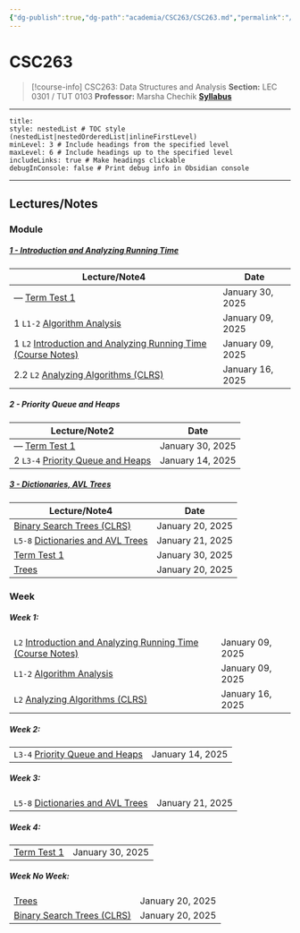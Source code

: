 ```yaml
---
{"dg-publish":true,"dg-path":"academia/CSC263/CSC263.md","permalink":"/academia/csc-263/csc-263/","tags":["course-page","cs","university"],"created":"2024-06-22T19:06:24.000-04:00","updated":"2025-01-30T17:41:05.922-05:00"}
---
```



# CSC263

> [!course-info] CSC263: Data Structures and Analysis
> **Section:** LEC 0301 / TUT 0103
> **Professor:** Marsha Chechik
> **[Syllabus](https://q.utoronto.ca/courses/379913/assignments/syllabus)**

---

```table-of-contents
title:
style: nestedList # TOC style (nestedList|nestedOrderedList|inlineFirstLevel)
minLevel: 3 # Include headings from the specified level
maxLevel: 6 # Include headings up to the specified level
includeLinks: true # Make headings clickable
debugInConsole: false # Print debug info in Obsidian console
```

---

## Lectures/Notes

### Module

<h5><span><a data-tooltip-position="top" aria-label="100 Academia/CSC263/1 Introduction and Analyzing Running Time/1 - Introduction and Analyzing Running Time.md" data-href="100 Academia/CSC263/1 Introduction and Analyzing Running Time/1 - Introduction and Analyzing Running Time.md" href="100 Academia/CSC263/1 Introduction and Analyzing Running Time/1 - Introduction and Analyzing Running Time.md" class="internal-link" target="_blank" rel="noopener nofollow">1 - Introduction and Analyzing Running Time</a></span></h5><div><table class="dataview table-view-table"><thead class="table-view-thead"><tr class="table-view-tr-header"><th class="table-view-th"><span>Lecture/Note</span><span class="dataview small-text">4</span></th><th class="table-view-th"><span>Date</span></th></tr></thead><tbody class="table-view-tbody"><tr><td><span>—		<a data-tooltip-position="top" aria-label="000 Notes/Term Test 1.md" data-href="000 Notes/Term Test 1.md" href="000 Notes/Term Test 1.md" class="internal-link" target="_blank" rel="noopener nofollow">Term Test 1</a></span></td><td>January 30, 2025</td></tr><tr><td><span>1		<code>L1-2</code> <a data-tooltip-position="top" aria-label="100 Academia/CSC263/1 Introduction and Analyzing Running Time/Algorithm Analysis.md" data-href="100 Academia/CSC263/1 Introduction and Analyzing Running Time/Algorithm Analysis.md" href="100 Academia/CSC263/1 Introduction and Analyzing Running Time/Algorithm Analysis.md" class="internal-link" target="_blank" rel="noopener nofollow">Algorithm Analysis</a></span></td><td>January 09, 2025</td></tr><tr><td><span>1		<code>L2</code> <a data-tooltip-position="top" aria-label="100 Academia/CSC263/1 Introduction and Analyzing Running Time/Introduction and Analyzing Running Time (Course Notes).md" data-href="100 Academia/CSC263/1 Introduction and Analyzing Running Time/Introduction and Analyzing Running Time (Course Notes).md" href="100 Academia/CSC263/1 Introduction and Analyzing Running Time/Introduction and Analyzing Running Time (Course Notes).md" class="internal-link" target="_blank" rel="noopener nofollow">Introduction and Analyzing Running Time (Course Notes)</a></span></td><td>January 09, 2025</td></tr><tr><td><span>2.2	<code>L2</code> <a data-tooltip-position="top" aria-label="100 Academia/CSC263/1 Introduction and Analyzing Running Time/Analyzing Algorithms (CLRS).md" data-href="100 Academia/CSC263/1 Introduction and Analyzing Running Time/Analyzing Algorithms (CLRS).md" href="100 Academia/CSC263/1 Introduction and Analyzing Running Time/Analyzing Algorithms (CLRS).md" class="internal-link" target="_blank" rel="noopener nofollow">Analyzing Algorithms (CLRS)</a></span></td><td>January 16, 2025</td></tr></tbody></table></div><h5><span>2 - Priority Queue and Heaps</span></h5><div><table class="dataview table-view-table"><thead class="table-view-thead"><tr class="table-view-tr-header"><th class="table-view-th"><span>Lecture/Note</span><span class="dataview small-text">2</span></th><th class="table-view-th"><span>Date</span></th></tr></thead><tbody class="table-view-tbody"><tr><td><span>—		<a data-tooltip-position="top" aria-label="000 Notes/Term Test 1.md" data-href="000 Notes/Term Test 1.md" href="000 Notes/Term Test 1.md" class="internal-link" target="_blank" rel="noopener nofollow">Term Test 1</a></span></td><td>January 30, 2025</td></tr><tr><td><span>2		<code>L3-4</code> <a data-tooltip-position="top" aria-label="100 Academia/CSC263/2 Priority Queue and Heaps/Priority Queue and Heaps.md" data-href="100 Academia/CSC263/2 Priority Queue and Heaps/Priority Queue and Heaps.md" href="100 Academia/CSC263/2 Priority Queue and Heaps/Priority Queue and Heaps.md" class="internal-link" target="_blank" rel="noopener nofollow">Priority Queue and Heaps</a></span></td><td>January 14, 2025</td></tr></tbody></table></div><h5><span><a data-tooltip-position="top" aria-label="100 Academia/CSC263/3 Dictionaries and AVL Trees/3 - Dictionaries, AVL Trees.md" data-href="100 Academia/CSC263/3 Dictionaries and AVL Trees/3 - Dictionaries, AVL Trees.md" href="100 Academia/CSC263/3 Dictionaries and AVL Trees/3 - Dictionaries, AVL Trees.md" class="internal-link" target="_blank" rel="noopener nofollow">3 - Dictionaries, AVL Trees</a></span></h5><div><table class="dataview table-view-table"><thead class="table-view-thead"><tr class="table-view-tr-header"><th class="table-view-th"><span>Lecture/Note</span><span class="dataview small-text">4</span></th><th class="table-view-th"><span>Date</span></th></tr></thead><tbody class="table-view-tbody"><tr><td><span><a data-tooltip-position="top" aria-label="100 Academia/CSC263/9 Additional Notes/Binary Search Trees (CLRS).md" data-href="100 Academia/CSC263/9 Additional Notes/Binary Search Trees (CLRS).md" href="100 Academia/CSC263/9 Additional Notes/Binary Search Trees (CLRS).md" class="internal-link" target="_blank" rel="noopener nofollow">Binary Search Trees (CLRS)</a></span></td><td>January 20, 2025</td></tr><tr><td><span><code>L5-8</code> <a data-tooltip-position="top" aria-label="100 Academia/CSC263/3 Dictionaries and AVL Trees/Dictionaries and AVL Trees.md" data-href="100 Academia/CSC263/3 Dictionaries and AVL Trees/Dictionaries and AVL Trees.md" href="100 Academia/CSC263/3 Dictionaries and AVL Trees/Dictionaries and AVL Trees.md" class="internal-link" target="_blank" rel="noopener nofollow">Dictionaries and AVL Trees</a></span></td><td>January 21, 2025</td></tr><tr><td><span><a data-tooltip-position="top" aria-label="000 Notes/Term Test 1.md" data-href="000 Notes/Term Test 1.md" href="000 Notes/Term Test 1.md" class="internal-link" target="_blank" rel="noopener nofollow">Term Test 1</a></span></td><td>January 30, 2025</td></tr><tr><td><span><a data-tooltip-position="top" aria-label="100 Academia/CSC263/9 Additional Notes/Trees.md" data-href="100 Academia/CSC263/9 Additional Notes/Trees.md" href="100 Academia/CSC263/9 Additional Notes/Trees.md" class="internal-link" target="_blank" rel="noopener nofollow">Trees</a></span></td><td>January 20, 2025</td></tr></tbody></table></div>

### Week

<h5><span>Week 1:</span></h5><div><table class="dataview table-view-table"><thead class="table-view-thead"><tr class="table-view-tr-header"></tr></thead><tbody class="table-view-tbody"><tr><td><span><code>L2</code> <a data-tooltip-position="top" aria-label="100 Academia/CSC263/1 Introduction and Analyzing Running Time/Introduction and Analyzing Running Time (Course Notes).md" data-href="100 Academia/CSC263/1 Introduction and Analyzing Running Time/Introduction and Analyzing Running Time (Course Notes).md" href="100 Academia/CSC263/1 Introduction and Analyzing Running Time/Introduction and Analyzing Running Time (Course Notes).md" class="internal-link" target="_blank" rel="noopener nofollow">Introduction and Analyzing Running Time (Course Notes)</a></span></td><td>January 09, 2025</td></tr><tr><td><span><code>L1-2</code> <a data-tooltip-position="top" aria-label="100 Academia/CSC263/1 Introduction and Analyzing Running Time/Algorithm Analysis.md" data-href="100 Academia/CSC263/1 Introduction and Analyzing Running Time/Algorithm Analysis.md" href="100 Academia/CSC263/1 Introduction and Analyzing Running Time/Algorithm Analysis.md" class="internal-link" target="_blank" rel="noopener nofollow">Algorithm Analysis</a></span></td><td>January 09, 2025</td></tr><tr><td><span><code>L2</code> <a data-tooltip-position="top" aria-label="100 Academia/CSC263/1 Introduction and Analyzing Running Time/Analyzing Algorithms (CLRS).md" data-href="100 Academia/CSC263/1 Introduction and Analyzing Running Time/Analyzing Algorithms (CLRS).md" href="100 Academia/CSC263/1 Introduction and Analyzing Running Time/Analyzing Algorithms (CLRS).md" class="internal-link" target="_blank" rel="noopener nofollow">Analyzing Algorithms (CLRS)</a></span></td><td>January 16, 2025</td></tr></tbody></table></div><h5><span>Week 2:</span></h5><div><table class="dataview table-view-table"><thead class="table-view-thead"><tr class="table-view-tr-header"></tr></thead><tbody class="table-view-tbody"><tr><td><span><code>L3-4</code> <a data-tooltip-position="top" aria-label="100 Academia/CSC263/2 Priority Queue and Heaps/Priority Queue and Heaps.md" data-href="100 Academia/CSC263/2 Priority Queue and Heaps/Priority Queue and Heaps.md" href="100 Academia/CSC263/2 Priority Queue and Heaps/Priority Queue and Heaps.md" class="internal-link" target="_blank" rel="noopener nofollow">Priority Queue and Heaps</a></span></td><td>January 14, 2025</td></tr></tbody></table></div><h5><span>Week 3:</span></h5><div><table class="dataview table-view-table"><thead class="table-view-thead"><tr class="table-view-tr-header"></tr></thead><tbody class="table-view-tbody"><tr><td><span><code>L5-8</code> <a data-tooltip-position="top" aria-label="100 Academia/CSC263/3 Dictionaries and AVL Trees/Dictionaries and AVL Trees.md" data-href="100 Academia/CSC263/3 Dictionaries and AVL Trees/Dictionaries and AVL Trees.md" href="100 Academia/CSC263/3 Dictionaries and AVL Trees/Dictionaries and AVL Trees.md" class="internal-link" target="_blank" rel="noopener nofollow">Dictionaries and AVL Trees</a></span></td><td>January 21, 2025</td></tr></tbody></table></div><h5><span>Week 4:</span></h5><div><table class="dataview table-view-table"><thead class="table-view-thead"><tr class="table-view-tr-header"></tr></thead><tbody class="table-view-tbody"><tr><td><span><a data-tooltip-position="top" aria-label="000 Notes/Term Test 1.md" data-href="000 Notes/Term Test 1.md" href="000 Notes/Term Test 1.md" class="internal-link" target="_blank" rel="noopener nofollow">Term Test 1</a></span></td><td>January 30, 2025</td></tr></tbody></table></div><h5><span>Week No Week:</span></h5><div><table class="dataview table-view-table"><thead class="table-view-thead"><tr class="table-view-tr-header"></tr></thead><tbody class="table-view-tbody"><tr><td><span><a data-tooltip-position="top" aria-label="100 Academia/CSC263/9 Additional Notes/Trees.md" data-href="100 Academia/CSC263/9 Additional Notes/Trees.md" href="100 Academia/CSC263/9 Additional Notes/Trees.md" class="internal-link" target="_blank" rel="noopener nofollow">Trees</a></span></td><td>January 20, 2025</td></tr><tr><td><span><a data-tooltip-position="top" aria-label="100 Academia/CSC263/9 Additional Notes/Binary Search Trees (CLRS).md" data-href="100 Academia/CSC263/9 Additional Notes/Binary Search Trees (CLRS).md" href="100 Academia/CSC263/9 Additional Notes/Binary Search Trees (CLRS).md" class="internal-link" target="_blank" rel="noopener nofollow">Binary Search Trees (CLRS)</a></span></td><td>January 20, 2025</td></tr></tbody></table></div>
